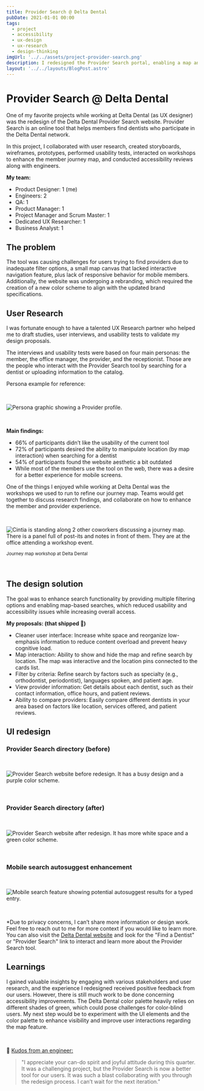 ```yaml
---
title: Provider Search @ Delta Dental
pubDate: 2021-01-01 00:00
tags:
  - project
  - accessibility
  - ux-design
  - ux-research
  - design-thinking
imgUrl: '../../assets/project-provider-search.png'
description: I redesigned the Provider Search portal, enabling a map and list of interactions. The goal was to improve usability and to reduce accessibility issues, as well as increasing the overall access. 
layout: '../../layouts/BlogPost.astro'
---
```


# Provider Search @ Delta Dental

One of my favorite projects while working at Delta Dental (as UX designer) was the redesign of the Delta Dental Provider Search website. Provider Search is an online tool that helps members find dentists who participate in the Delta Dental network. 

In this project, I collaborated with user research, created storyboards, wireframes, prototypes, performed usability tests, interacted on workshops to enhance the member journey map, and conducted accessibility reviews along with engineers. 

**My team:**
   - Product Designer: 1 (me) 
   - Engineers: 2
   - QA: 1 
   - Product Manager: 1
   - Project Manager and Scrum Master: 1
   - Dedicated UX Researcher: 1 
   - Business Analyst: 1

## The problem 

The tool was causing challenges for users trying to find providers due to inadequate filter options, a small map canvas that lacked interactive navigation feature, plus lack of responsive behavior for mobile members. Additionally, the website was undergoing a rebranding, which required the creation of a new color scheme to align with the updated brand specifications. 

## User Research 

I was fortunate enough to have a talented UX Research partner who helped me to draft studies, user interviews, and usability tests to validate my design proposals. 

The interviews and usability tests were based on four main personas: the member, the office manager, the provider, and the receptionist. Those are the people who interact with the Provider Search tool by searching for a dentist or uploading information to the catalog. 

Persona example for reference: 

<br/>

![Persona graphic showing a Provider profile. ](../../assets/project-provider-search-persona.jpg)

<br/>

**Main findings:**

   - 66% of participants didn’t like the usability of the current tool 
   - 72% of participants desired the ability to manipulate location (by map interaction) when searching for a dentist 
   - 54% of participants found the website aesthetic a bit outdated 
   - While most of the members use the tool on the web, there was a desire for a better experience for mobile screens. 

One of the things I enjoyed while working at Delta Dental was the workshops we used to run to refine our journey map. Teams would get together to discuss research findings, and collaborate on how to enhance the member and provider experience. 

<br/>

![Cintia is standing along 2 other coworkers discussing a journey map. There is a panel full of post-its and notes in front of them. They are at the office attending a workshop event.](../../assets/project-provider-search-workshop-dd.jpg)

<small>Journey map workshop at Delta Dental</small>

<br/>

## The design solution 

The goal was to enhance search functionality by providing multiple filtering options and enabling map-based searches, which reduced usability and accessibility issues while increasing overall access.

**My proposals: (that shipped 🎉)**

   - Cleaner user interface: Increase white space and reorganize low-emphasis information to reduce content overload and prevent heavy cognitive load.
   - Map interaction: Ability to show and hide the map and refine search by location. The map was interactive and the location pins connected to the cards list. 
   - Filter by criteria: Refine search by factors such as specialty (e.g., orthodontist, periodontist), languages spoken, and patient age.  
   - View provider information: Get details about each dentist, such as their contact information, office hours, and patient reviews.  
   - Ability to compare providers: Easily compare different dentists in your area based on factors like location, services offered, and patient reviews.

## UI redesign   

### Provider Search directory (before) 

<br/>

![Provider Search website before redesign. It has a busy design and a purple color scheme.](../../assets/project-provider-search-directory-before.jpg)

<br/>

### Provider Search directory (after)

<br/>

![Provider Search website after redesign. It has more white space and a green color scheme.](../../assets/project-provider-search-directory-after.jpg)

<br/>

### Mobile search autosuggest enhancement 

<br/>

![Mobile search feature showing potential autosuggest results for a typed entry.](../../assets/project-provider-search-autosuggest-mobile.png)

<br/>

*Due to privacy concerns, I can’t share more information or design work. Feel free to reach out to me for more context if you would like to learn more. You can also visit the [Delta Dental website](https://www.deltadental.com/us/en/member/find-a-dentist.html) and look for the "Find a Dentist" or "Provider Search" link to interact and learn more about the Provider Search tool.  

## Learnings 

I gained valuable insights by engaging with various stakeholders and user research, and the experience I redesigned received positive feedback from our users. However, there is still much work to be done concerning accessibility improvements. The Delta Dental color palette heavily relies on different shades of green, which could pose challenges for color-blind users. My next step would be to experiment with the UI elements and the color palette to enhance visibility and improve user interactions regarding the map feature.

<br/>

💙 <ins>Kudos from an engineer:</ins>

> "I appreciate your can-do spirit and joyful attitude during this quarter. It was a challenging project, but the  Provider Search is now a better tool for our users. It was such a blast collaborating with you through the redesign process. I can’t wait for the next iteration."

<br/>